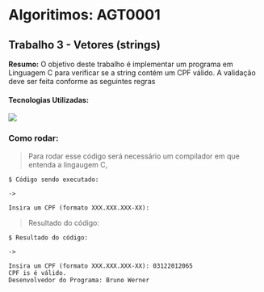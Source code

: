 # Algoritimos: AGT0001
## Trabalho 3 - Vetores (strings)

**Resumo:**
O objetivo deste trabalho é implementar um programa em Linguagem C para
verificar se a string contém um CPF válido. A validação deve ser feita conforme as
seguintes regras

#### Tecnologias Utilizadas:
<img src="https://img.shields.io/badge/C-00599C?style=for-the-badge&logo=c&logoColor=white">

### Como rodar:

> Para rodar esse código será necessário um compilador em que entenda a lingaugem C, 

``` 
$ Código sendo executado:

-> 

Insira um CPF (formato XXX.XXX.XXX-XX): 

```

> Resultado do código:

```
$ Resultado do código: 

-> 

Insira um CPF (formato XXX.XXX.XXX-XX): 03122012065
CPF is é válido.
Desenvolvedor do Programa: Bruno Werner

```